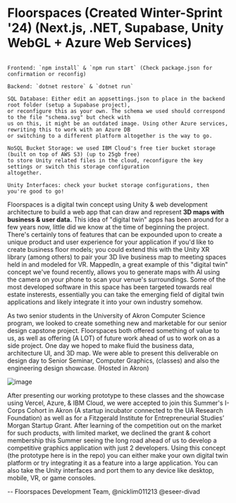 # Floorspaces (Created Winter-Sprint '24) (Next.js, .NET, Supabase, Unity WebGL + Azure Web Services)

```

Frontend: `npm install` & `npm run start` (Check package.json for confirmation or reconfig)

Backend: `dotnet restore` & `dotnet run`

SQL Database: Either edit an appsettings.json to place in the backend root folder (setup a Supabase project),
or reconfigure this as your own. The schema we used should correspond to the file "schema.svg" but check with
us on this, it might be an outdated image. Using other Azure services, rewriting this to work with an Azure DB
or switching to a different platform altogether is the way to go.

NoSQL Bucket Storage: we used IBM Cloud's free tier bucket storage (built on top of AWS S3) (up to 25gb free)
to store Unity related files in the cloud, reconfigure the key settings or switch this storage configuration
altogether.

Unity Interfaces: check your bucket storage configurations, then you're good to go!

```

Floorspaces is a digital twin concept using Unity & web development architecture to build a web app that can draw and represent **3D maps with business & user data.** This idea of "digital twin" apps has been around
for a few years now, little did we know at the time of beginning the project. There's certainly tons of features that can be expounded upon to create a unique product and user experience for your application if you'd
like to create business floor models; you could extend this with the Unity XR library (among others) to pair your 3D live business map to meeting spaces held in and modeled for VR. MappedIn, a great example of this 
"digital twin" concept we've found recently, allows you to generate maps with AI using the camera on your phone to scan your venue's surroundings. Some of the most developed software in this space has been targeted towards
real estate insterests, essentially you can take the emerging field of digital twin applications and likely integrate it into your own industry somehow.

As two senior students in the University of Akron Computer Science program, we looked to create something new and marketable for our senior design capstone project. Floorspaces both offered something of value to us, as well as offering (A LOT) of future work ahead of us to work on as a side project. One day we hoped to make fluid the business data, architecture UI, and 3D map. We were able to present this deliverable on design day to Senior Seminar, Computer Graphics, (classes) and also the engineering design showcase. (Hosted in Akron)

![image](https://github.com/Floorspaces/FloorSpaces-Public/assets/93809439/adc0a0bf-a0da-4ded-91ec-145a4320c9ac)

After presenting our working prototype to these classes and the showcase using Vercel, Azure, & IBM Cloud, we were accepted to join this Summer's I-Corps Cohort in Akron (A startup incubator connected to the UA Research Foundation) as well as for a Fitzgerald Institute for Entrepreneurial Studies’ Morgan Startup Grant. After learning of the competition out on the market for such products, with limited market, we declined the grant & cohort membership this Summer seeing the long road ahead of us to develop a competitive graphics application with just 2 developers. Using this concept (the prototype here is in the repo) you can either make your own digital twin platform or try integrating it as a feature into a large application. You can also take the Unity interfaces and port them to any device like desktop, mobile, VR, or game consoles.

-- Floorspaces Development Team, @nicklim011213 @eseer-divad
